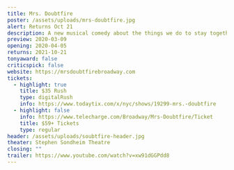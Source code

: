 ```yaml
---
title: Mrs. Doubtfire
poster: /assets/uploads/mrs-doubtfire.jpg
alert: Returns Oct 21
description: A new musical comedy about the things we do to stay together.
preview: 2020-03-09
opening: 2020-04-05
returns: 2021-10-21
tonyaward: false
criticspick: false
website: https://mrsdoubtfirebroadway.com
tickets:
  - highlight: true
    title: $35 Rush
    type: digitalRush
    info: https://www.todaytix.com/x/nyc/shows/19299-mrs.-doubtfire
  - highlight: false
    info: https://www.telecharge.com/Broadway/Mrs-Doubtfire/Ticket
    title: $59+ Tickets
    type: regular
header: /assets/uploads/soubtfire-header.jpg
theater: Stephen Sondheim Theatre
closing: ""
trailer: https://www.youtube.com/watch?v=xw91dGGPdd8
---
```

